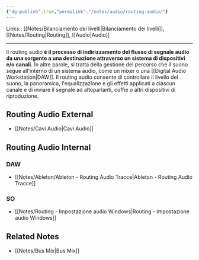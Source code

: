 ```yaml
---
{"dg-publish":true,"permalink":"/notes/audio/routing-audio/"}
---
```


Links:: [[Notes/Bilanciamento dei livelli\|Bilanciamento dei livelli]], [[Notes/Routing\|Routing]], [[Audio\|Audio]]

---
Il routing audio **è il processo di indirizzamento del flusso di segnale audio da una sorgente a una destinazione attraverso un sistema di dispositivi e/o canali.** In altre parole, si tratta della gestione del percorso che il suono segue all'interno di un sistema audio, come un mixer o una [[Digital Audio Workstation\|DAW]]. Il routing audio consente di controllare il livello del suono, la panoramica, l'equalizzazione e gli effetti applicati a ciascun canale e di inviare il segnale ad altoparlanti, cuffie o altri dispositivi di riproduzione.


## Routing Audio External

- [[Notes/Cavi Audio\|Cavi Audio]]

## Routing Audio Internal

### DAW

- [[Notes/Ableton/Ableton - Routing Audio Tracce\|Ableton - Routing Audio Tracce]]

### SO

- [[Notes/Routing - Impostazione audio Windows\|Routing - Impostazione audio Windows]]

## Related Notes

- [[Notes/Bus Mix\|Bus Mix]]


